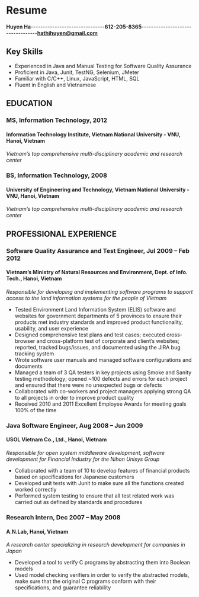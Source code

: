 # Resume

**Huyen Ha**-------------------------------**612-205-8365**----------------------------------**hathihuyen@gmail.com**                                 


## Key Skills  
* Experienced in Java and Manual Testing for Software Quality Assurance  
* Proficient in Java, Junit, TestNG, Selenium, JMeter  
* Familiar with C/C++, Linux, JavaScript, HTML, SQL  
* Fluent in English and Vietnamese 


## EDUCATION  
### MS, Information Technology,                                                                                                2012  
#### Information Technology Institute, Vietnam National University - VNU, Hanoi, Vietnam  
_Vietnam’s top comprehensive multi-disciplinary academic and research center_  
### BS, Information Technology,                                                                                                2008  
#### University of Engineering and Technology, Vietnam National University - VNU, Hanoi, Vietnam  
_Vietnam’s top comprehensive multi-disciplinary academic and research center_  


## PROFESSIONAL EXPERIENCE  
### Software Quality Assurance and Test Engineer,                                                               Jul 2009 – Feb 2012  
#### Vietnam’s Ministry of Natural Resources and Environment, Dept. of Info. Tech., Hanoi, Vietnam  
_Responsible for developing and implementing software programs to support access to the land information systems for the people of Vietnam_  
* Tested Environment Land Information System (ELIS) software and websites for government departments of 5 provinces to ensure their products met industry standards and improved product functionality, usability, and user experience  
* Designed comprehensive test plans and test cases; executed cross-browser and cross-platform test of corporate and client’s websites; reported, tracked bugs/issues, and documented using the JIRA bug tracking system  
* Wrote software user manuals and managed software configurations and documents  
* Managed a team of 3 QA testers in key projects using Smoke and Sanity testing methodology; opened ~100 defects and errors for each project and ensured that there were no unexpected bugs or defects  
* Collaborated with co-workers and project managers applying strong QA to all projects in order to improve product quality  
* Received 2010 and 2011 Excellent Employee Awards for meeting goals 100% of the time  
### Java Software Engineer,                                                                                     Aug 2008 – Jun 2009  
#### USOL Vietnam Co., Ltd., Hanoi, Vietnam  
_Responsible for open system middleware development, software development for Financial Industry for the Nihon Unisys Group_  
* Collaborated with a team of 10 to develop features of financial products based on specifications for Japanese customers  
* Developed unit tests with Junit to make sure all the functions created worked correctly  
* Performed system testing to ensure that all test related work was carried out as defined by standards and procedures   
### Research Intern,                                                                                            Dec 2007 – May 2008  
#### A.N.Lab, Hanoi, Vietnam  
_A research center specializing in research development for companies in Japan_  
* Developed a tool to verify C programs by abstracting them into Boolean models  
* Used model checking verifiers in order to verify the abstracted models, make sure that the original C programs conform with their specifications, and guarantee reliability 



